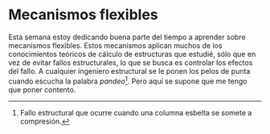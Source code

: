 # Mecanismos flexibles
Esta semana estoy dedicando buena parte del tiempo a aprender sobre mecanismos flexibles. Estos mecanismos aplican muchos de los conocimientos teóricos de cálculo de estructuras que estudié, sólo que en vez de evitar fallos estructurales, lo que se busca es controlar los efectos del fallo. A cualquier ingeniero estructural se le ponen los pelos de punta cuando escucha la palabra *pandeo*[^301]. Pero aquí se supone que me tengo que poner contento.

[^301]:
    Fallo estructural que ocurre cuando una columna esbelta se somete a compresión.
